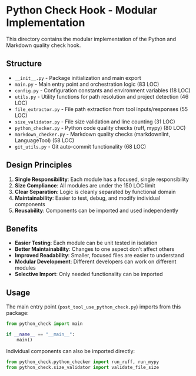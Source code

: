 # Python Check Hook - Modular Implementation

This directory contains the modular implementation of the Python and Markdown quality check hook.

## Structure

- `__init__.py` - Package initialization and main export
- `main.py` - Main entry point and orchestration logic (83 LOC)
- `config.py` - Configuration constants and environment variables (18 LOC)
- `utils.py` - Utility functions for path resolution and project detection (46 LOC)
- `file_extractor.py` - File path extraction from tool inputs/responses (55 LOC)
- `size_validator.py` - File size validation and line counting (31 LOC)
- `python_checker.py` - Python code quality checks (ruff, mypy) (80 LOC)
- `markdown_checker.py` - Markdown quality checks (markdownlint, LanguageTool) (58 LOC)
- `git_utils.py` - Git auto-commit functionality (68 LOC)

## Design Principles

1. **Single Responsibility**: Each module has a focused, single responsibility
2. **Size Compliance**: All modules are under the 150 LOC limit
3. **Clear Separation**: Logic is cleanly separated by functional domain
4. **Maintainability**: Easier to test, debug, and modify individual components
5. **Reusability**: Components can be imported and used independently

## Benefits

- **Easier Testing**: Each module can be unit tested in isolation
- **Better Maintainability**: Changes to one aspect don't affect others
- **Improved Readability**: Smaller, focused files are easier to understand
- **Modular Development**: Different developers can work on different modules
- **Selective Import**: Only needed functionality can be imported

## Usage

The main entry point (`post_tool_use_python_check.py`) imports from this package:

```python
from python_check import main

if __name__ == "__main__":
    main()
```

Individual components can also be imported directly:

```python
from python_check.python_checker import run_ruff, run_mypy
from python_check.size_validator import validate_file_size
```
